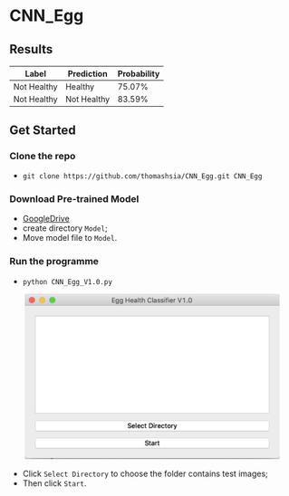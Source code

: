 # CNN_Egg


## Results
| Label | Prediction |Probability |
| --- | --- | --- |
| Not Healthy | Healthy | 75.07% |
| Not Healthy | Not Healthy | 83.59% |

## Get Started

### Clone the repo
- `git clone https://github.com/thomashsia/CNN_Egg.git CNN_Egg`

### Download Pre-trained Model
- [GoogleDrive](https://drive.google.com/file/d/1HcSIMqH3UyFiDMxemdVYtxQV3jF9CPCo/view?usp=sharing)
- create directory `Model`;
- Move model file to `Model`.

### Run the programme
- `python CNN_Egg_V1.0.py`

<p align="center">
  <img src="https://github.com/thomashsia/CNN_Egg/blob/master/Interface.png" width="450" title="Interface">
</p>

- Click `Select Directory` to choose the folder contains test images;
- Then click `Start`.
